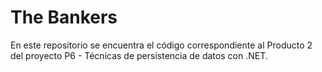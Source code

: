 # The Bankers

En este repositorio se encuentra el código correspondiente al Producto 2 del proyecto P6 - Técnicas de persistencia de datos con .NET.
